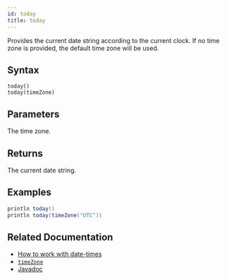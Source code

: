 ```yaml
---
id: today
title: today
---
```


Provides the current date string according to the current clock. If no time zone is provided, the default time zone will be used.

## Syntax

```
today()
today(timeZone)
```

## Parameters

<ParamTable>
<Param name="timeZone" type="ZoneId">

The time zone.

</Param>
</ParamTable>

## Returns

The current date string.

## Examples

```groovy order=null
println today()
println today(timeZone("UTC"))
```

## Related Documentation

- [How to work with date-times](../../../how-to-guides/work-with-date-time.md)
- [`timeZone`](./timeZone.md)
- [Javadoc](<https://deephaven.io/core/javadoc/io/deephaven/time/DateTimeUtils.html#today()>)
